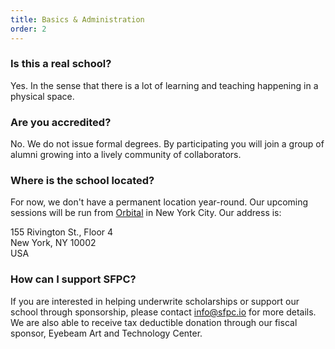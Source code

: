 ```yaml
---
title: Basics & Administration
order: 2
---
```


### Is this a real school?

Yes. In the sense that there is a lot of learning and teaching happening in a physical space.

### Are you accredited?

No. We do not issue formal degrees. By participating you will join a group of alumni growing into a lively community of collaborators.

### Where is the school located?

For now, we don't have a permanent location year-round. Our upcoming sessions will be run from [Orbital](http://orbitalnyc.com/) in New York City.  Our address is: 

155 Rivington St., Floor 4  
New York, NY 10002  
USA

### How can I support SFPC?

If you are interested in helping underwrite scholarships or support our school through sponsorship, please contact info@sfpc.io for more details. We are also able to receive tax deductible donation through our fiscal sponsor, Eyebeam Art and Technology Center.